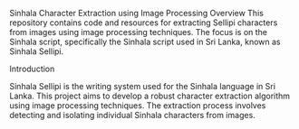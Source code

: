 Sinhala Character Extraction using Image Processing
Overview
This repository contains code and resources for extracting Sellipi characters from images using image processing techniques. The focus is on the Sinhala script, specifically the Sinhala script used in Sri Lanka, known as Sinhala Sellipi.




Introduction


Sinhala Sellipi is the writing system used for the Sinhala language in Sri Lanka. This project aims to develop a robust character extraction algorithm using image processing techniques. The extraction process involves detecting and isolating individual Sinhala characters from images.
